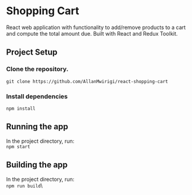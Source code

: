 # Shopping Cart
React web application with functionality to add/remove products to a cart and compute the total amount due.
Built with React and Redux Toolkit.

## Project Setup
### Clone the repository.
`git clone https://github.com/AllanMwirigi/react-shopping-cart`

### Install dependencies
`npm install`

## Running the app
In the project directory, run:\
`npm start`

## Building the app
In the project directory, run:\
`npm run build`\